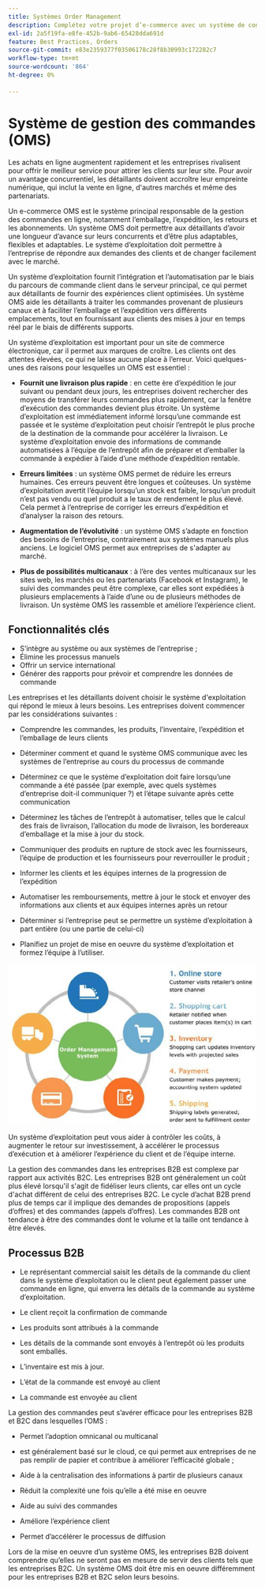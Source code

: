 ```yaml
---
title: Systèmes Order Management
description: Complétez votre projet d’e-commerce avec un système de conditionnement, d’expédition et de retour.
exl-id: 2a5f19fa-e8fe-452b-9ab6-65428dda691d
feature: Best Practices, Orders
source-git-commit: e83e2359377f03506178c28f8b30993c172282c7
workflow-type: tm+mt
source-wordcount: '864'
ht-degree: 0%

---
```


# Système de gestion des commandes (OMS)

Les achats en ligne augmentent rapidement et les entreprises rivalisent pour offrir le meilleur service pour attirer les clients sur leur site. Pour avoir un avantage concurrentiel, les détaillants doivent accroître leur empreinte numérique, qui inclut la vente en ligne, d&#39;autres marchés et même des partenariats.

Un e-commerce OMS est le système principal responsable de la gestion des commandes en ligne, notamment l’emballage, l’expédition, les retours et les abonnements. Un système OMS doit permettre aux détaillants d’avoir une longueur d’avance sur leurs concurrents et d’être plus adaptables, flexibles et adaptables. Le système d’exploitation doit permettre à l’entreprise de répondre aux demandes des clients et de changer facilement avec le marché.

Un système d’exploitation fournit l’intégration et l’automatisation par le biais du parcours de commande client dans le serveur principal, ce qui permet aux détaillants de fournir des expériences client optimisées. Un système OMS aide les détaillants à traiter les commandes provenant de plusieurs canaux et à faciliter l’emballage et l’expédition vers différents emplacements, tout en fournissant aux clients des mises à jour en temps réel par le biais de différents supports.

Un système d’exploitation est important pour un site de commerce électronique, car il permet aux marques de croître. Les clients ont des attentes élevées, ce qui ne laisse aucune place à l’erreur. Voici quelques-unes des raisons pour lesquelles un OMS est essentiel :

- **Fournit une livraison plus rapide** : en cette ère d’expédition le jour suivant ou pendant deux jours, les entreprises doivent rechercher des moyens de transférer leurs commandes plus rapidement, car la fenêtre d’exécution des commandes devient plus étroite. Un système d’exploitation est immédiatement informé lorsqu’une commande est passée et le système d’exploitation peut choisir l’entrepôt le plus proche de la destination de la commande pour accélérer la livraison. Le système d’exploitation envoie des informations de commande automatisées à l’équipe de l’entrepôt afin de préparer et d’emballer la commande à expédier à l’aide d’une méthode d’expédition rentable.

- **Erreurs limitées** : un système OMS permet de réduire les erreurs humaines. Ces erreurs peuvent être longues et coûteuses. Un système d’exploitation avertit l’équipe lorsqu’un stock est faible, lorsqu’un produit n’est pas vendu ou quel produit a le taux de rendement le plus élevé. Cela permet à l’entreprise de corriger les erreurs d’expédition et d’analyser la raison des retours.

- **Augmentation de l’évolutivité** : un système OMS s’adapte en fonction des besoins de l’entreprise, contrairement aux systèmes manuels plus anciens. Le logiciel OMS permet aux entreprises de s&#39;adapter au marché.

- **Plus de possibilités multicanaux** : à l’ère des ventes multicanaux sur les sites web, les marchés ou les partenariats (Facebook et Instagram), le suivi des commandes peut être complexe, car elles sont expédiées à plusieurs emplacements à l’aide d’une ou de plusieurs méthodes de livraison. Un système OMS les rassemble et améliore l’expérience client.

## Fonctionnalités clés

- S’intègre au système ou aux systèmes de l’entreprise ;
- Élimine les processus manuels
- Offrir un service international
- Générer des rapports pour prévoir et comprendre les données de commande

Les entreprises et les détaillants doivent choisir le système d&#39;exploitation qui répond le mieux à leurs besoins. Les entreprises doivent commencer par les considérations suivantes :

- Comprendre les commandes, les produits, l’inventaire, l’expédition et l’emballage de leurs clients

- Déterminer comment et quand le système OMS communique avec les systèmes de l’entreprise au cours du processus de commande

- Déterminez ce que le système d’exploitation doit faire lorsqu’une commande a été passée (par exemple, avec quels systèmes d’entreprise doit-il communiquer ?) et l’étape suivante après cette communication

- Déterminez les tâches de l’entrepôt à automatiser, telles que le calcul des frais de livraison, l’allocation du mode de livraison, les bordereaux d’emballage et la mise à jour du stock.

- Communiquer des produits en rupture de stock avec les fournisseurs, l’équipe de production et les fournisseurs pour reverrouiller le produit ;

- Informer les clients et les équipes internes de la progression de l’expédition

- Automatiser les remboursements, mettre à jour le stock et envoyer des informations aux clients et aux équipes internes après un retour

- Déterminer si l’entreprise peut se permettre un système d’exploitation à part entière (ou une partie de celui-ci)

- Planifiez un projet de mise en oeuvre du système d’exploitation et formez l’équipe à l’utiliser.

![ Diagramme du système de gestion des commandes](../../assets/playbooks/order-management-system.png)

Un système d’exploitation peut vous aider à contrôler les coûts, à augmenter le retour sur investissement, à accélérer le processus d’exécution et à améliorer l’expérience du client et de l’équipe interne.

La gestion des commandes dans les entreprises B2B est complexe par rapport aux activités B2C. Les entreprises B2B ont généralement un coût plus élevé lorsqu&#39;il s&#39;agit de fidéliser leurs clients, car elles ont un cycle d&#39;achat différent de celui des entreprises B2C. Le cycle d’achat B2B prend plus de temps car il implique des demandes de propositions (appels d’offres) et des commandes (appels d’offres). Les commandes B2B ont tendance à être des commandes dont le volume et la taille ont tendance à être élevés.

## Processus B2B

- Le représentant commercial saisit les détails de la commande du client dans le système d’exploitation ou le client peut également passer une commande en ligne, qui enverra les détails de la commande au système d’exploitation.

- Le client reçoit la confirmation de commande

- Les produits sont attribués à la commande

- Les détails de la commande sont envoyés à l’entrepôt où les produits sont emballés.

- L’inventaire est mis à jour.

- L’état de la commande est envoyé au client

- La commande est envoyée au client

La gestion des commandes peut s’avérer efficace pour les entreprises B2B et B2C dans lesquelles l’OMS :

- Permet l’adoption omnicanal ou multicanal

- est généralement basé sur le cloud, ce qui permet aux entreprises de ne pas remplir de papier et contribue à améliorer l’efficacité globale ;

- Aide à la centralisation des informations à partir de plusieurs canaux

- Réduit la complexité une fois qu’elle a été mise en oeuvre

- Aide au suivi des commandes

- Améliore l’expérience client

- Permet d’accélérer le processus de diffusion

Lors de la mise en oeuvre d’un système OMS, les entreprises B2B doivent comprendre qu’elles ne seront pas en mesure de servir des clients tels que les entreprises B2C. Un système OMS doit être mis en oeuvre différemment pour les entreprises B2B et B2C selon leurs besoins.
